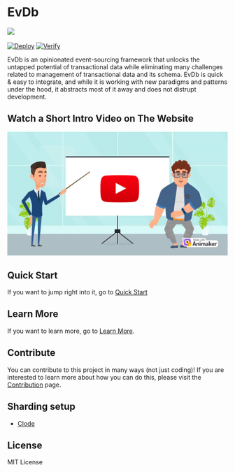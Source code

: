 # EvDb

<picture>
    <source srcset="images/dark-theme-logo.png"  media="(prefers-color-scheme: dark)">
    <source srcset="images/light-theme-logo.png"  media="(prefers-color-scheme: light)">
    <img src="light-theme-logo.png" width="250">
</picture>

[![Deploy](https://github.com/outsidenote/eventualize/actions/workflows/dotnet-deploy.yml/badge.svg)](https://github.com/outsidenote/eventualize/actions/workflows/dotnet-deploy.yml) [![Verify](https://github.com/outsidenote/eventualize/actions/workflows/dotnet-verify.yml/badge.svg)](https://github.com/outsidenote/eventualize/actions/workflows/dotnet-verify.yml)

EvDb is an opinionated event-sourcing framework that unlocks the untapped potential of transactional data while eliminating many challenges related to management of transactional data and its schema.
EvDb is quick & easy to integrate, and while it is working with new paradigms and patterns under the hood, it abstracts most of it away and does not distrupt development.

## Watch a Short Intro Video on The Website

[<img src="images/watch-video-cta.png" width="600">](https://eventualizedb.com/)

## Quick Start

If you want to jump right into it, go to [Quick Start](https://eventualizedb.com/quick-start)

## Learn More

If you want to learn more, go to [Learn More](https://eventualizedb.comlearn-more).

## Contribute

You can contribute to this project in many ways (not just coding)!
If you are interested to learn more about how you can do this, please visit the [Contribution](https://eventualizedb.comcontribution) page.


## Sharding setup

- [Clode](https://claude.ai/share/076cd430-53ea-4149-9ffb-549331451dc4)


## License

MIT License